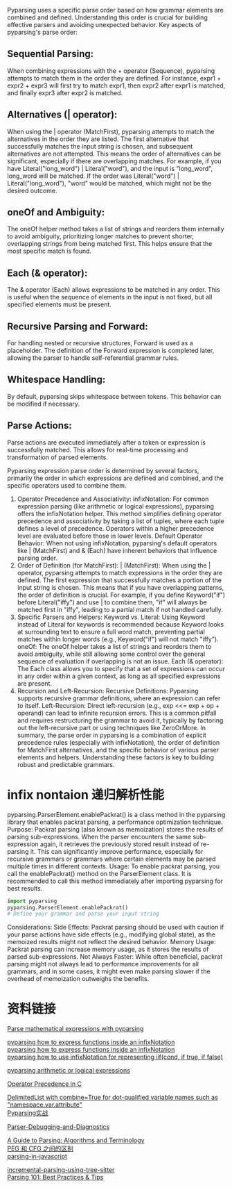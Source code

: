 Pyparsing uses a specific parse order based on how grammar elements are combined and defined. Understanding this order is crucial for building effective parsers and avoiding unexpected behavior.
Key aspects of pyparsing's parse order:

## Sequential Parsing:
When combining expressions with the + operator (Sequence), pyparsing attempts to match them in the order they are defined. For instance, expr1 + expr2 + expr3 will first try to match expr1, then expr2 after expr1 is matched, and finally expr3 after expr2 is matched.
## Alternatives (| operator):
When using the | operator (MatchFirst), pyparsing attempts to match the alternatives in the order they are listed. The first alternative that successfully matches the input string is chosen, and subsequent alternatives are not attempted. This means the order of alternatives can be significant, especially if there are overlapping matches. For example, if you have Literal("long_word") | Literal("word"), and the input is "long_word", long_word will be matched. If the order was Literal("word") | Literal("long_word"), "word" would be matched, which might not be the desired outcome.
## oneOf and Ambiguity:
The oneOf helper method takes a list of strings and reorders them internally to avoid ambiguity, prioritizing longer matches to prevent shorter, overlapping strings from being matched first. This helps ensure that the most specific match is found.
## Each (& operator):
The & operator (Each) allows expressions to be matched in any order. This is useful when the sequence of elements in the input is not fixed, but all specified elements must be present.
## Recursive Parsing and Forward:
For handling nested or recursive structures, Forward is used as a placeholder. The definition of the Forward expression is completed later, allowing the parser to handle self-referential grammar rules.
## Whitespace Handling:
By default, pyparsing skips whitespace between tokens. This behavior can be modified if necessary.
## Parse Actions:
Parse actions are executed immediately after a token or expression is successfully matched. This allows for real-time processing and transformation of parsed elements.



Pyparsing expression parse order is determined by several factors, primarily the order in which expressions are defined and combined, and the specific operators used to combine them.
1. Operator Precedence and Associativity:
infixNotation:
For common expression parsing (like arithmetic or logical expressions), pyparsing offers the infixNotation helper. This method simplifies defining operator precedence and associativity by taking a list of tuples, where each tuple defines a level of precedence. Operators within a higher precedence level are evaluated before those in lower levels.
Default Operator Behavior:
When not using infixNotation, pyparsing's default operators like | (MatchFirst) and & (Each) have inherent behaviors that influence parsing order.
2. Order of Definition (for MatchFirst):
| (MatchFirst): When using the | operator, pyparsing attempts to match expressions in the order they are defined. The first expression that successfully matches a portion of the input string is chosen. This means that if you have overlapping patterns, the order of definition is crucial. For example, if you define Keyword("if") before Literal("iffy") and use | to combine them, "if" will always be matched first in "iffy", leading to a partial match if not handled carefully.
3. Specific Parsers and Helpers:
Keyword vs. Literal:
Using Keyword instead of Literal for keywords is recommended because Keyword looks at surrounding text to ensure a full word match, preventing partial matches within longer words (e.g., Keyword("if") will not match "iffy").
oneOf:
The oneOf helper takes a list of strings and reorders them to avoid ambiguity, while still allowing some control over the general sequence of evaluation if overlapping is not an issue.
Each (& operator):
The Each class allows you to specify that a set of expressions can occur in any order within a given context, as long as all specified expressions are present.
4. Recursion and Left-Recursion:
Recursive Definitions:
Pyparsing supports recursive grammar definitions, where an expression can refer to itself.
Left-Recursion:
Direct left-recursion (e.g., exp <<= exp + op + operand) can lead to infinite recursion errors. This is a common pitfall and requires restructuring the grammar to avoid it, typically by factoring out the left-recursive part or using techniques like ZeroOrMore.
In summary, the parse order in pyparsing is a combination of explicit precedence rules (especially with infixNotation), the order of definition for MatchFirst alternatives, and the specific behavior of various parser elements and helpers. Understanding these factors is key to building robust and predictable grammars.


# infix nontaion 递归解析性能

pyparsing.ParserElement.enablePackrat() is a class method in the pyparsing library that enables packrat parsing, a performance optimization technique.
Purpose:
Packrat parsing (also known as memoization) stores the results of parsing sub-expressions. When the parser encounters the same sub-expression again, it retrieves the previously stored result instead of re-parsing it. This can significantly improve performance, especially for recursive grammars or grammars where certain elements may be parsed multiple times in different contexts.
Usage:
To enable packrat parsing, you call the enablePackrat() method on the ParserElement class. It is recommended to call this method immediately after importing pyparsing for best results.

```python
import pyparsing
pyparsing.ParserElement.enablePackrat()
# Define your grammar and parse your input string
```

Considerations:
Side Effects:
Packrat parsing should be used with caution if your parse actions have side effects (e.g., modifying global state), as the memoized results might not reflect the desired behavior.
Memory Usage:
Packrat parsing can increase memory usage, as it stores the results of parsed sub-expressions.
Not Always Faster:
While often beneficial, packrat parsing might not always lead to performance improvements for all grammars, and in some cases, it might even make parsing slower if the overhead of memoization outweighs the benefits.


# 资料链接

[Parse mathematical expressions with pyparsing](https://stackoverflow.com/questions/23879784/parse-mathematical-expressions-with-pyparsing)  

[pyparsing how to express functions inside an infixNotation](https://stackoverflow.com/questions/77317117/pyparsing-how-to-express-functions-inside-an-infixnotation)  
[pyparsing how to express functions inside an infixNotation](https://stackoverflow.com/questions/77317117/pyparsing-how-to-express-functions-inside-an-infixnotation)  
[pyparsing how to use infixNotation for representing iif(cond, if true, if false)](https://stackoverflow.com/questions/56408430/pyparsing-how-to-use-infixnotation-for-representing-iifcond-if-true-if-false)  


[pyparsing arithmetic or logical expressions](https://www.google.com/search?q=pyparsing+arithmetic+or+logical+expressions+&sca_esv=0091f1adde5afd41&biw=1850&bih=932&sxsrf=AE3TifOf4VPje9nlf2_FFBgPeqzgJm3KOw%3A1755587499012&ei=qyOkaO9DytDV7w-E1aLoAQ&ved=0ahUKEwivxYCKqZaPAxVKaPUHHYSqCB0Q4dUDCBA&uact=5&oq=pyparsing+arithmetic+or+logical+expressions+&gs_lp=Egxnd3Mtd2l6LXNlcnAiLHB5cGFyc2luZyBhcml0aG1ldGljIG9yIGxvZ2ljYWwgZXhwcmVzc2lvbnMgMgUQIRifBTIFECEYnwVIhgNQP1g_cAF4AZABAJgBrQGgAa0BqgEDMC4xuAEDyAEA-AEBmAICoALGAcICChAAGLADGNYEGEeYAwCIBgGQBgiSBwMxLjGgB_8CsgcDMC4xuAe5AcIHBTItMS4xyAcP&sclient=gws-wiz-serp)  

[Operator Precedence in C](https://www.tutorialspoint.com/cprogramming/c_operators_precedence.htm)

[DelimitedList with combine=True for dot-qualified variable names such as "namespace.var.attribute"](https://github.com/pyparsing/pyparsing/wiki/Common-Pitfalls-When-Writing-Parsers#identifier--wordalphanums--_-should-be-delimitedlistwordalphas-alphanums--_--combinetrue)  
[Pyparsing实战](https://zhuanlan.zhihu.com/p/259638397)  


[Parser-Debugging-and-Diagnostics](https://github.com/pyparsing/pyparsing/wiki/Parser-Debugging-and-Diagnostics)

[A Guide to Parsing: Algorithms and Terminology](https://tomassetti.me/guide-parsing-algorithms-terminology/)  
[PEG 和 CFG 之间的区别](https://tomassetti.me/parsing-in-javascript/)  
[parsing-in-javascript](https://tomassetti.me/parsing-in-javascript/)  

[incremental-parsing-using-tree-sitter](https://tomassetti.me/incremental-parsing-using-tree-sitter/)  
[Parsing 101: Best Practices & Tips](https://medium.com/@thatsiemguy/parsing-101-best-practices-tips-c2e8b7ce9db8)  